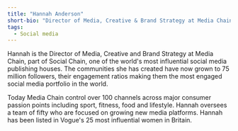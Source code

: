 ```yaml
---
title: "Hannah Anderson"
short-bio: "Director of Media, Creative & Brand Strategy at Media Chain"
tags:
  - Social media
---
```


Hannah is the Director of Media, Creative and Brand Strategy at Media Chain,
part of Social Chain, one of the world's most influential social media
publishing houses. The communities she has created have now grown to 75 million
followers, their engagement ratios making them the most engaged social media
portfolio in the world.

Today Media Chain control over 100 channels across major consumer passion
points including sport, fitness, food and lifestyle. Hannah oversees a team of
fifty who are focused on growing new media platforms. Hannah has been listed in
Vogue's 25 most influential women in Britain.

